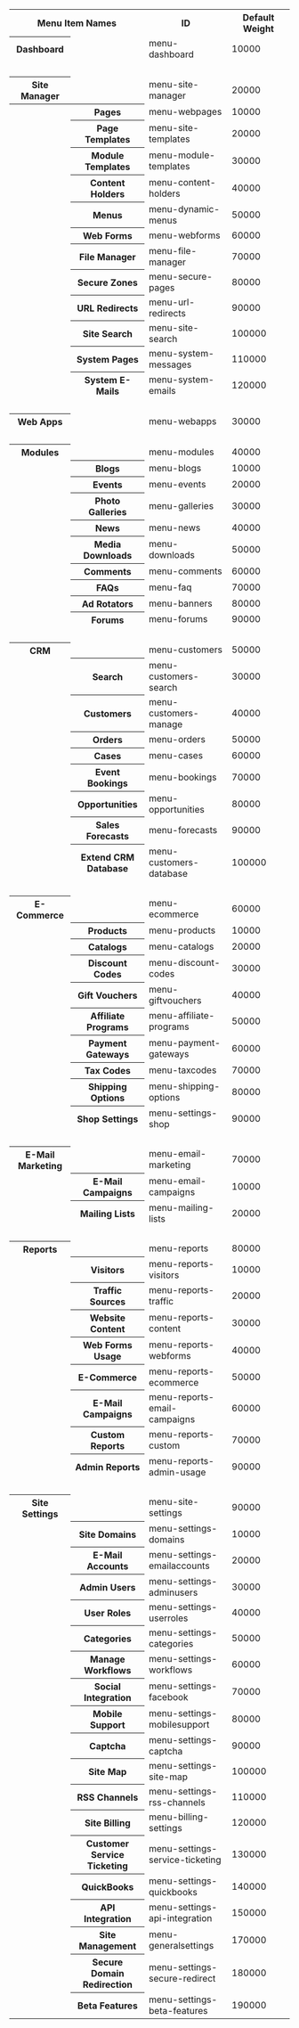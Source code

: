 
<table>
  <tr>
    <th colspan="2">Menu Item Names</th>
    <th width="229">ID</th>
    <th width="294">Default Weight</th>
  </tr>
  <tr>
    <th width="147">Dashboard</th>
    <td width="165">&nbsp;</td>
    <td>menu-dashboard</td>
    <td>10000</td>
  </tr>
  <tr>
    <td colspan="4">&nbsp;</td>
  </tr>
  <tr>
    <th>Site Manager</th>
    <td>&nbsp;</td>
    <td>menu-site-manager</td>
    <td>20000</td>
  </tr>
  <tr>
    <th>&nbsp;</td>
    <th> Pages</th>
    <td>	menu-webpages</td>
    <td>10000</td>
  </tr>
  <tr>
    <td>&nbsp;</td>
    <th> Page Templates</th>
    <td>	menu-site-templates</td>
    <td>20000</td>
  </tr>
  <tr>
    <td>&nbsp;</td>
    <th> Module Templates</th>
    <td>	menu-module-templates</td>
    <td>30000</td>
  </tr>
  <tr>
    <td>&nbsp;</td>
    <th>Content Holders</th>
    <td>	menu-content-holders</td>
    <td>40000</td>
  </tr>
  <tr>
    <td>&nbsp;</td>
    <th> Menus</th>
    <td>	menu-dynamic-menus</td>
    <td>50000</td>
  </tr>
  <tr>
    <td>&nbsp;</td>
    <th> Web Forms</th>
    <td>	menu-webforms</td>
    <td>60000</td>
  </tr>
  <tr>
    <td height="27">&nbsp;</td>
    <th> File Manager</th>
    <td>	menu-file-manager</td>
    <td>70000</td>
  </tr>
  <tr>
    <td>&nbsp;</td>
    <th> Secure Zones</th>
    <td>	menu-secure-pages</td>
    <td>80000</td>
  </tr>
  <tr>
    <td>&nbsp;</td>
    <th> URL Redirects</th>
    <td>	menu-url-redirects</td>
    <td>90000</td>
  </tr>
  <tr>
    <td>&nbsp;</td>
    <th> Site Search</th>
    <td>	menu-site-search</td>
    <td>100000</td>
  </tr>
  <tr>
    <td>&nbsp;</td>
    <th> System Pages</th>
    <td>	menu-system-messages</td>
    <td>110000</td>
  </tr>
  <tr>
    <td>&nbsp;</td>
    <th> System E-Mails</th>
    <td>	menu-system-emails </td>
    <td>120000</td>
  </tr>
  <tr>
    <td colspan="4">&nbsp;</td>
  </tr>
  <tr>
    <th>Web Apps</th>
    <td>&nbsp;</td>
    <td>menu-webapps</td>
    <td>30000</td>
  </tr>
  <tr>
    <td colspan="4">&nbsp;</td>
  </tr>
  <tr>
    <th>Modules</th>
    <td>&nbsp;</td>
    <td>menu-modules</td>
    <td>40000</td>
  </tr>
  <tr>
    <td>&nbsp;</td>
    <th> Blogs</th>
    <td>	menu-blogs</td>
    <td>10000</td>
  </tr>
  <tr>
    <td>&nbsp;</td>
    <th> Events</th>
    <td>	menu-events</td>
    <td>20000</td>
  </tr>
  <tr>
    <td>&nbsp;</td>
    <th> Photo Galleries</th>
    <td>	menu-galleries</td>
    <td>30000</td>
  </tr>
  <tr>
    <td>&nbsp;</td>
    <th> News</th>
    <td>	menu-news</td>
    <td>40000</td>
  </tr>
  <tr>
    <td>&nbsp;</td>
    <th> Media Downloads</th>
    <td>	menu-downloads</td>
    <td>50000</td>
  </tr>
  <tr>
    <td>&nbsp;</td>
    <th> Comments</th>
    <td>	menu-comments</td>
    <td>60000</td>
  </tr>
  <tr>
    <td>&nbsp;</td>
    <th> FAQs</th>
    <td>	menu-faq</td>
    <td>70000</td>
  </tr>
  <tr>
    <td>&nbsp;</td>
    <th> Ad Rotators</th>
    <td>	menu-banners</td>
    <td>80000</td>
  </tr>
  <tr>
    <td>&nbsp;</td>
    <th> Forums</th>
    <td>	menu-forums </td>
    <td>90000</td>
  </tr>
  <tr>
    <td colspan="4">&nbsp;</td>
  </tr>
  <tr>
    <th>CRM</th>
    <td>&nbsp;</td>
    <td>menu-customers</td>
    <td>50000</td>
  </tr>
  <tr>
    <td>&nbsp;</td>
    <th> Search</th>
    <td>	menu-customers-search</td>
    <td>30000</td>
  </tr>
  <tr>
    <td>&nbsp;</td>
    <th> Customers</th>
    <td>	menu-customers-manage</td>
    <td>40000</td>
  </tr>
  <tr>
    <td>&nbsp;</td>
    <th> Orders</th>
    <td>	menu-orders</td>
    <td>50000</td>
  </tr>
  <tr>
    <td>&nbsp;</td>
    <th> Cases</th>
    <td>	menu-cases</td>
    <td>60000</td>
  </tr>
  <tr>
    <td>&nbsp;</td>
    <th>Event Bookings</th>
    <td>	menu-bookings</td>
    <td>70000</td>
  </tr>
  <tr>
    <td>&nbsp;</td>
    <th> Opportunities</th>
    <td>	menu-opportunities</td>
    <td>80000</td>
  </tr>
  <tr>
    <td>&nbsp;</td>
    <th> Sales Forecasts</th>
    <td>	menu-forecasts</td>
    <td>90000</td>
  </tr>
  <tr>
    <td>&nbsp;</td>
    <th> Extend CRM Database</th>
    <td>	menu-customers-database </td>
    <td>100000</td>
  </tr>
  <tr>
    <td colspan="4">&nbsp;</td>
  </tr>
  <tr>
    <th>E-Commerce</th>
    <td>&nbsp;</td>
    <td>menu-ecommerce</td>
    <td>60000</td>
  </tr>
  <tr>
    <td>&nbsp;</td>
    <th> Products</th>
    <td>	menu-products</td>
    <td>10000</td>
  </tr>
  <tr>
    <td>&nbsp;</td>
    <th> Catalogs</th>
    <td>	menu-catalogs</td>
    <td>20000</td>
  </tr>
  <tr>
    <td>&nbsp;</td>
    <th> Discount Codes</th>
    <td>	menu-discount-codes</td>
    <td>30000</td>
  </tr>
  <tr>
    <td>&nbsp;</td>
    <th> Gift Vouchers</th>
    <td>	menu-giftvouchers</td>
    <td>40000</td>
  </tr>
  <tr>
    <td>&nbsp;</td>
    <th> Affiliate Programs</th>
    <td>	menu-affiliate-programs</td>
    <td>50000</td>
  </tr>
  <tr>
    <td>&nbsp;</td>
    <th> Payment Gateways</th>
    <td>	menu-payment-gateways</td>
    <td>60000</td>
  </tr>
  <tr>
    <td>&nbsp;</td>
    <th> Tax Codes</th>
    <td>	menu-taxcodes</td>
    <td>70000</td>
  </tr>
  <tr>
    <td>&nbsp;</td>
    <th> Shipping Options</th>
    <td>	menu-shipping-options</td>
    <td>80000</td>
  </tr>
  <tr>
    <td>&nbsp;</td>
    <th> Shop Settings</th>
    <td>	menu-settings-shop </td>
    <td>90000</td>
  </tr>
  <tr>
    <td colspan="4">&nbsp;</td>
  </tr>
  <tr>
    <th>E-Mail Marketing</th>
    <td>&nbsp;</td>
    <td>menu-email-marketing</td>
    <td>70000</td>
  </tr>
  <tr>
    <td>&nbsp;</td>
    <th> E-Mail Campaigns</th>
    <td>	menu-email-campaigns</td>
    <td>10000</td>
  </tr>
  <tr>
    <td>&nbsp;</td>
    <th> Mailing Lists</th>
    <td>	menu-mailing-lists </td>
    <td>20000</td>
  </tr>
  <tr>
    <td colspan="4">&nbsp;</td>
  </tr>
  <tr>
    <th>Reports</th>
    <td>&nbsp;</td>
    <td>menu-reports</td>
    <td>80000</td>
  </tr>
  <tr>
    <td>&nbsp;</td>
    <th> Visitors</th>
    <td>	menu-reports-visitors</td>
    <td>10000</td>
  </tr>
  <tr>
    <td>&nbsp;</td>
    <th> Traffic Sources</th>
    <td>	menu-reports-traffic</td>
    <td>20000</td>
  </tr>
  <tr>
    <td>&nbsp;</td>
    <th> Website Content</th>
    <td>	menu-reports-content</td>
    <td>30000</td>
  </tr>
  <tr>
    <td>&nbsp;</td>
    <th> Web Forms Usage</th>
    <td>	menu-reports-webforms</td>
    <td>40000</td>
  </tr>
  <tr>
    <td>&nbsp;</td>
    <th> E-Commerce</th>
    <td>	menu-reports-ecommerce</td>
    <td>50000</td>
  </tr>
  <tr>
    <td>&nbsp;</td>
    <th> E-Mail Campaigns</th>
    <td>	menu-reports-email-campaigns</td>
    <td>60000</td>
  </tr>
  <tr>
    <td>&nbsp;</td>
    <th> Custom Reports</th>
    <td>	menu-reports-custom</td>
    <td>70000</td>
  </tr>
  <tr>
    <td>&nbsp;</td>
    <th> Admin Reports</th>
    <td>	menu-reports-admin-usage</td>
    <td>90000</td>
  </tr>
  <tr>
    <td colspan="4">&nbsp;</td>
  </tr>
  <tr>
    <th>Site Settings</th>
    <td>&nbsp;</td>
    <td>menu-site-settings</td>
    <td>90000</td>
  </tr>
  <tr>
    <td>&nbsp;</td>
    <th> Site Domains</th>
    <td>	menu-settings-domains</td>
    <td>10000</td>
  </tr>
  <tr>
    <td>&nbsp;</td>
    <th> E-Mail Accounts</th>
    <td>	menu-settings-emailaccounts</td>
    <td>20000</td>
  </tr>
  <tr>
    <td>&nbsp;</td>
    <th> Admin Users</th>
    <td>	menu-settings-adminusers</td>
    <td>30000</td>
  </tr>
  <tr>
    <td>&nbsp;</td>
    <th> User Roles</th>
    <td>	menu-settings-userroles</td>
    <td>40000</td>
  </tr>
  <tr>
    <td>&nbsp;</td>
    <th> Categories</th>
    <td>	menu-settings-categories</td>
    <td>50000</td>
  </tr>
  <tr>
    <td>&nbsp;</td>
    <th> Manage Workflows</th>
    <td>	menu-settings-workflows</td>
    <td>60000</td>
  </tr>
  <tr>
    <td>&nbsp;</td>
    <th> Social Integration</th>
    <td>	menu-settings-facebook</td>
    <td>70000</td>
  </tr>
  <tr>
    <td>&nbsp;</td>
    <th> Mobile Support</th>
    <td>	menu-settings-mobilesupport</td>
    <td>80000</td>
  </tr>
  <tr>
    <td>&nbsp;</td>
    <th> Captcha</th>
    <td>	menu-settings-captcha</td>
    <td>90000</td>
  </tr>
  <tr>
    <td>&nbsp;</td>
    <th> Site Map</th>
    <td>	menu-settings-site-map</td>
    <td>100000</td>
  </tr>
  <tr>
    <td>&nbsp;</td>
    <th> RSS Channels</th>
    <td>	menu-settings-rss-channels</td>
    <td>110000</td>
  </tr>
  <tr>
    <td>&nbsp;</td>
    <th> Site Billing</th>
    <td>	menu-billing-settings</td>
    <td>120000</td>
  </tr>
  <tr>
    <td>&nbsp;</td>
    <th> Customer Service Ticketing</th>
    <td>	menu-settings-service-ticketing</td>
    <td>130000</td>
  </tr>
  <tr>
    <td>&nbsp;</td>
    <th> QuickBooks</th>
    <td>	menu-settings-quickbooks</td>
    <td>140000</td>
  </tr>
  <tr>
    <td>&nbsp;</td>
    <th>API Integration</th>
    <td>	menu-settings-api-integration</td>
    <td>150000</td>
  </tr>
  <tr>
    <td>&nbsp;</td>
    <th> Site Management</th>
    <td>	menu-generalsettings</td>
    <td>170000</td>
  </tr>
  <tr>
    <td>&nbsp;</td>
    <th> Secure Domain Redirection</th>
    <td>	menu-settings-secure-redirect</td>
    <td>180000</td>
  </tr>
  <tr>
    <td>&nbsp;</td>
    <th> Beta Features</th>
    <td>	menu-settings-beta-features</td>
    <td>190000</td>
  </tr>
</table>
